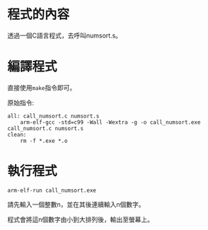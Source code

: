 # 程式的內容

透過一個C語言程式，去呼叫numsort.s。

# 編譯程式

直接使用`make`指令即可。

原始指令:
```
all: call_numsort.c numsort.s
	arm-elf-gcc -std=c99 -Wall -Wextra -g -o call_numsort.exe call_numsort.c numsort.s
clean:
	rm -f *.exe *.o
```

# 執行程式

`arm-elf-run call_numsort.exe `

請先輸入一個整數n，並在其後連續輸入n個數字。

程式會將這n個數字由小到大排列後，輸出至螢幕上。
